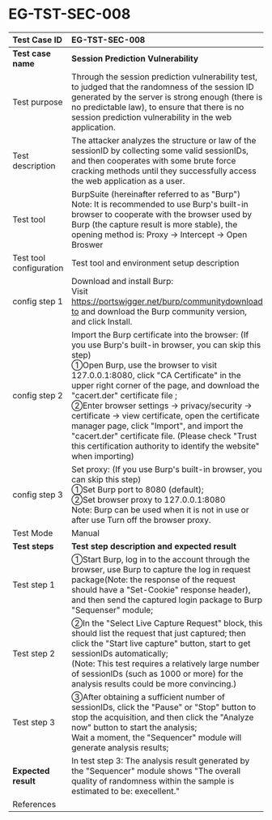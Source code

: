 # EG-TST-SEC-008



| Test Case ID            | EG-TST-SEC-008                                               |
| :---------------------- | :----------------------------------------------------------- |
| **Test case name**      | **Session Prediction Vulnerability**                         |
| Test purpose            | Through the session prediction vulnerability test, to judged that the randomness of the session ID generated by the server is strong enough (there is no predictable law), to ensure that there is no session prediction vulnerability in the web application. |
| Test description        | The attacker analyzes the structure or law of the sessionID by collecting some valid sessionIDs, and then cooperates with some brute force cracking methods until they successfully access the web application as a user. |
| Test tool               | BurpSuite (hereinafter referred to as "Burp")<br/>Note: It is recommended to use Burp's built-in browser to cooperate with the  browser used by Burp (the capture result is more stable),  the  opening method is: Proxy -> Intercept -> Open Broswer |
| Test tool configuration | Test tool and environment setup description                  |
| config step 1           | Download and install Burp: <br/>Visit [https://portswigger.net/burp/communitydownload to](https://translate.google.com/translate?hl=zh-CN&prev=_t&sl=zh-CN&tl=en&u=https://portswigger.net/burp/communitydownload) and download the Burp community version, and click Install. |
| config step 2           | Import the Burp certificate into the browser: (If you use Burp's built-in browser, you can skip this step) <br/>①Open Burp, use the browser to visit 127.0.0.1:8080, click "CA Certificate"  in the upper right corner of the page, and download the "cacert.der"  certificate file ; <br/>②Enter browser settings -> privacy/security -> certificate -> view certificate, open the certificate manager page, click "Import", and  import the "cacert.der" certificate file. (Please check "Trust this certification authority to identify the website" when importing) |
| config step 3           | Set proxy: (If you use Burp's built-in browser, you can skip this step) <br/>①Set Burp port to 8080 (default); <br/>②Set browser proxy to 127.0.0.1:8080 <br/>Note: Burp can be used when it is not in use or after use Turn off the browser proxy. |
| Test Mode               | Manual                                                       |
| **Test steps**          | **Test step description and expected result**                |
| Test step 1             | ①Start Burp, log in to the account through the browser, use Burp to capture the log in request package(Note: the response of the request should have a "Set-Cookie" response header), and then send the captured login package to Burp "Sequenser" module;<br/> |
| Test step 2             | ②In the "Select Live Capture Request" block, this should list the request that just captured; then click the "Start live capture" button, start to get sessionIDs automatically;<br/>(Note: This test requires a relatively large number of sessionIDs (such as 1000 or more) for the analysis results could be more convincing.) |
| Test step 3             | ③After obtaining a sufficient number of sessionIDs, click the "Pause" or "Stop" button to stop the acquisition, and then click the "Analyze now" button to start the analysis;<br/>Wait a moment, the "Sequencer" module will generate analysis results;<br/> |
| **Expected result**     | In test step 3: The analysis result generated by the "Sequencer" module shows "The overall quality of randomness within the sample is estimated to be: execellent."<br/> |
| References              |                                                              |

